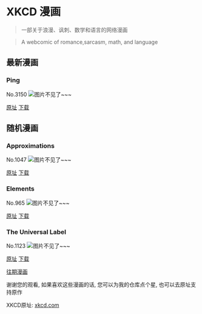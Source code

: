# XKCD 漫画


> 一部关于浪漫、讽刺、数学和语言的网络漫画

> A webcomic of romance,sarcasm, math, and language


## 最新漫画
### Ping
No.3150
![图片不见了~~~](https://imgs.xkcd.com/comics/ping.png)

[原址](https://xkcd.com//3150) [下载](https://imgs.xkcd.com/comics/ping.png)



## 随机漫画
### Approximations
No.1047
![图片不见了~~~](https://imgs.xkcd.com/comics/approximations.png)

[原址](https://xkcd.com//1047) [下载](https://imgs.xkcd.com/comics/approximations.png)



### Elements
No.965
![图片不见了~~~](https://imgs.xkcd.com/comics/elements.png)

[原址](https://xkcd.com//965) [下载](https://imgs.xkcd.com/comics/elements.png)



### The Universal Label
No.1123
![图片不见了~~~](https://imgs.xkcd.com/comics/the_universal_label.png)

[原址](https://xkcd.com//1123) [下载](https://imgs.xkcd.com/comics/the_universal_label.png)



[往期漫画](image/)

谢谢您的观看, 如果喜欢这些漫画的话, 
您可以为我的仓库点个星, 也可以去原址支持原作

XKCD原址: [xkcd.com](https://xkcd.com)

